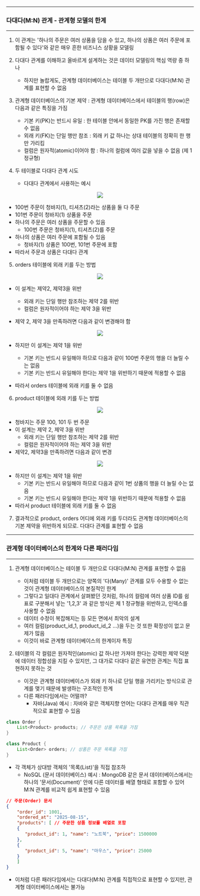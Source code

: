 -----
### 다대다(M:N) 관계 - 관계형 모델의 한계
-----
1. 이 관계는 '하나의 주문은 여러 상품을 담을 수 있고, 하나의 상품은 여러 주문에 포함될 수 있다'와 같은 매우 흔한 비즈니스 상황을 모델링
2. 다대다 관계를 이해하고 올바르게 설계하는 것은 데이터 모델링의 핵심 역량 중 하나
   - 하지만 놀랍게도, 관계형 데이터베이스는 테이블 두 개만으로 다대다(M:N) 관계를 표현할 수 없음

3. 관계형 데이터베이스의 기본 제약 : 관계형 데이터베이스에서 테이블의 행(row)은 다음과 같은 특징을 가짐
   - 기본 키(PK)는 반드시 유일 : 한 테이블 안에서 동일한 PK를 가진 행은 존재할 수 없음
   - 외래 키(FK)는 단일 행만 참조 : 외래 키 값 하나는 상대 테이블의 정확히 한 행만 가리킴
   - 컬럼은 원자적(atomic)이어야 함 : 하나의 컬럼에 여러 값을 넣을 수 없음 (제 1 정규형)

4. 두 테이블로 다대다 관계 시도
   - 다대다 관계에서 사용하는 예시
<div align="center">
<img src="https://github.com/user-attachments/assets/e3535422-d3ec-43fe-b2f5-9908464e2d6e">
</div>

   - 100번 주문이 청바지(1), 티셔츠(2)라는 상품을 둘 다 주문
   - 101번 주문이 청바지(1) 상품을 주문
   - 하나의 주문은 여러 상품을 주문할 수 있음
     + 100번 주문은 청바지(1), 티셔츠(2)를 주문
  - 하나의 상품은 여러 주문에 포함될 수 있음
     + 청바지(1) 상품은 100번, 101번 주문에 포함
  - 따라서 주문과 상품은 다대다 관계

5. orders 테이블에 외래 키를 두는 방법
<div align="center">
<img src="https://github.com/user-attachments/assets/61207515-0d15-4b96-b95d-58bffa0ed9a9">
</div>

   - 이 설계는 제약2, 제약3을 위반
      + 외래 키는 단일 행만 참조하는 제약 2를 위반
      + 컬럼은 원자적이어야 하는 제약 3을 위반

   - 제약 2, 제약 3을 만족하려면 다음과 같이 변경해야 함
<div align="center">
<img src="https://github.com/user-attachments/assets/801c8aba-b48c-43e4-938a-43da60da7dcd">
</div>

   - 하지만 이 설계는 제약 1을 위반
     + 기본 키는 반드시 유일해야 하므로 다음과 같이 100번 주문의 행을 더 늘릴 수는 없음
     + 기본 키는 반드시 유일해야 한다는 제약 1을 위반하기 때문에 적용할 수 없음

   - 따라서 orders 테이블에 외래 키를 둘 수 없음

6. product 테이블에 외래 키를 두는 방법
<div align="center">
<img src="https://github.com/user-attachments/assets/6d8439f3-ac74-4934-83fb-75695e911d4a">
</div>

   - 청바지는 주문 100, 101 두 번 주문
   - 이 설계는 제약 2, 제약 3을 위반
      + 외래 키는 단일 행만 참조하는 제약 2를 위반
      + 컬럼은 원자적이어야 하는 제약 3을 위반
   - 제약2, 제약3을 만족하려면 다음과 같이 변경
<div align="center">
<img src="https://github.com/user-attachments/assets/47c7dda5-c64f-4695-b6f0-7c5fe32310f7">
</div>

   - 하지만 이 설계는 제약 1을 위반
     + 기본 키는 반드시 유일해야 하므로 다음과 같이 1번 상품의 행을 더 늘릴 수는 없음
     + 기본 키는 반드시 유일해야 한다는 제약 1을 위반하기 때문에 적용할 수 없음
   - 따라서 product 테이블에 외래 키를 둘 수 없음

7. 결과적으로 product, orders 어디에 외래 키를 두더라도 관계형 데이터베이스의 기본 제약을 위반하게 되므로. 다대다 관계를 표현할 수 없음

-----
### 관계형 데이터베이스의 한계와 다른 패러다임
-----
1. 관계형 데이터베이스는 테이블 두 개만으로 다대다(M:N) 관계를 표현할 수 없음
   - 이처럼 테이블 두 개만으로는 양쪽의 '다(Many)' 관계를 모두 수용할 수 없는 것이 관계형 데이터베이스의 본질적인 한계
   - 그렇다고 일대다 관계에서 살펴봤던 것처럼, 하나의 컬럼에 여러 상품 ID를 쉼표로 구분해서 넣는 '1,2,3' 과 같은 방식은 제 1 정규형을 위반하고, 인덱스를 사용할 수 없음
   - 데이터 수정이 복잡해지는 등 모든 면에서 최악의 설계
   - 여러 컬럼(product_id_1, product_id_2 ...)을 두는 것 또한 확장성이 없고 문제가 많음
   - 이것이 바로 관계형 데이터베이스의 한계이자 특징

2. 테이블의 각 컬럼은 원자적인(atomic) 값 하나만 가져야 한다는 강력한 제약 덕분에 데이터 정합성을 지킬 수 있지만, 그 대가로 다대다 같은 유연한 관계는 직접 표현하지 못하는 것
   - 이것은 관계형 데이터베이스가 외래 키 하나로 단일 행을 가리키는 방식으로 관계를 맺기 때문에 발생하는 구조적인 한계
   - 다른 패러다임에서는 어떨까?
     + 자바(Java) 예시 : 자바와 같은 객체지향 언어는 다대다 관계를 매우 직관적으로 표현할 수 있음
 ```java
class Order {
     List<Product> products; // 주문은 상품 목록을 가짐
}

class Product {
     List<Order> orders; // 상품은 주문 목록을 가짐
}
```
   - 각 객체가 상대방 객체의 '목록(List)'을 직접 참조하
      + NoSQL (문서 데이터베이스) 예시 : MongoDB 같은 문서 데이터베이스에서는 하나의 '문서(Document)' 안에 다른 데이터를 배열 형태로 포함할 수 있어 M:N 관계를 비교적 쉽게 표현할 수 있음
 ```json
 // 주문(Order) 문서
 {
     "order_id": 1001,
     "ordered_at": "2025-08-15",
     "products": [ // 주문한 상품 정보를 배열로 포함
     {
        "product_id": 1, "name": "노트북", "price": 1500000
     },
     {
        "product_id": 5, "name": "마우스", "price": 25000
     }
     ]
 }
 ```
   - 이처럼 다른 패러다임에서는 다대다(M:N) 관계를 직접적으로 표현할 수 있지만, 관계형 데이터베이스에서는 불가능
